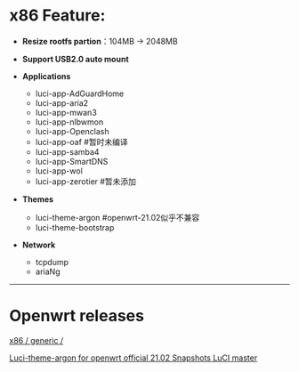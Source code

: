 # x86 Feature:
- **Resize rootfs partion**：104MB -> 2048MB
- **Support USB2.0 auto mount**

- **Applications**
    - luci-app-AdGuardHome
    - luci-app-aria2
    - luci-app-mwan3
    - luci-app-nlbwmon
    - luci-app-Openclash
    - luci-app-oaf                                      #暂时未编译
    - luci-app-samba4
    - luci-app-SmartDNS
    - luci-app-wol
    - luci-app-zerotier                                 #暂未添加

- **Themes**
    - luci-theme-argon                                  #openwrt-21.02似乎不兼容
    - luci-theme-bootstrap

- **Network**
    - tcpdump
    - ariaNg
---
# Openwrt releases 
[ x86 / generic / ](https://downloads.openwrt.org/releases/21.02.1/targets/x86/generic/)

[Luci-theme-argon for openwrt official 21.02 Snapshots LuCI master](https://github.com/jerrykuku/luci-theme-argon/releases/tag/v2.2.9)

